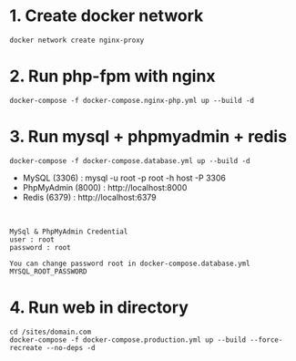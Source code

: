 # 1. Create docker network

```
docker network create nginx-proxy
```

# 2. Run php-fpm with nginx

```
docker-compose -f docker-compose.nginx-php.yml up --build -d
```

# 3. Run mysql + phpmyadmin + redis

```
docker-compose -f docker-compose.database.yml up --build -d
```

- MySQL (3306) : mysql -u root -p root -h host -P 3306 
- PhpMyAdmin (8000) : http://localhost:8000
- Redis (6379) : http://localhost:6379

<br>

```
MySql & PhpMyAdmin Credential
user : root
password : root

You can change password root in docker-compose.database.yml
MYSQL_ROOT_PASSWORD
```

# 4. Run web in directory

```
cd /sites/domain.com
docker-compose -f docker-compose.production.yml up --build --force-recreate --no-deps -d
```
